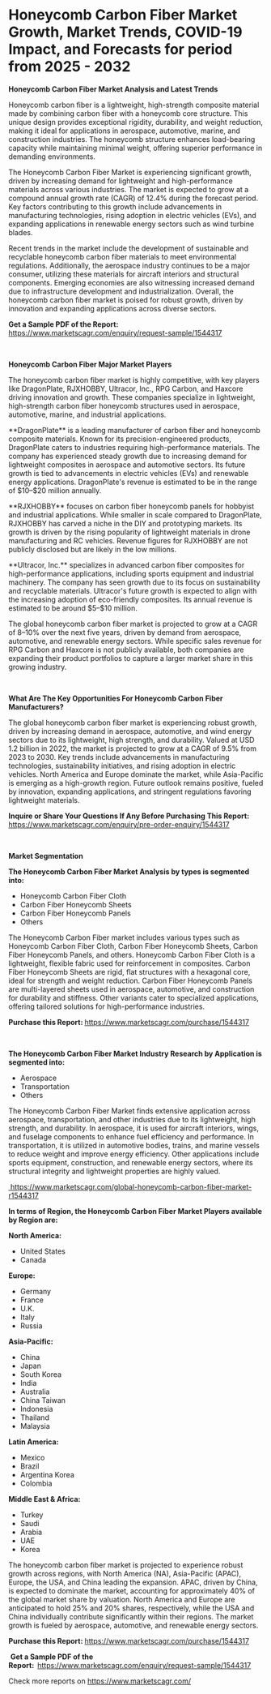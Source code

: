 <p><h1>Honeycomb Carbon Fiber Market Growth, Market Trends, COVID-19 Impact, and Forecasts for period from 2025 - 2032</h1></p><p><strong>Honeycomb Carbon Fiber Market Analysis and Latest Trends</strong></p>
<p><p>Honeycomb carbon fiber is a lightweight, high-strength composite material made by combining carbon fiber with a honeycomb core structure. This unique design provides exceptional rigidity, durability, and weight reduction, making it ideal for applications in aerospace, automotive, marine, and construction industries. The honeycomb structure enhances load-bearing capacity while maintaining minimal weight, offering superior performance in demanding environments.</p><p>The Honeycomb Carbon Fiber Market is experiencing significant growth, driven by increasing demand for lightweight and high-performance materials across various industries. The market is expected to grow at a compound annual growth rate (CAGR) of 12.4% during the forecast period. Key factors contributing to this growth include advancements in manufacturing technologies, rising adoption in electric vehicles (EVs), and expanding applications in renewable energy sectors such as wind turbine blades.</p><p>Recent trends in the market include the development of sustainable and recyclable honeycomb carbon fiber materials to meet environmental regulations. Additionally, the aerospace industry continues to be a major consumer, utilizing these materials for aircraft interiors and structural components. Emerging economies are also witnessing increased demand due to infrastructure development and industrialization. Overall, the honeycomb carbon fiber market is poised for robust growth, driven by innovation and expanding applications across diverse sectors.</p></p>
<p><strong>Get a Sample PDF of the Report:&nbsp;</strong> <a href="https://www.marketscagr.com/enquiry/request-sample/1544317?utm_campaign=2186&utm_medium=2&utm_source=Github&utm_content=ia&utm_term=26012025&utm_id=honeycomb-carbon-fiber">https://www.marketscagr.com/enquiry/request-sample/1544317</a></p>
<p>&nbsp;</p>
<p><strong>Honeycomb Carbon Fiber Major Market Players</strong></p>
<p><p>The honeycomb carbon fiber market is highly competitive, with key players like DragonPlate, RJXHOBBY, Ultracor, Inc., RPG Carbon, and Haxcore driving innovation and growth. These companies specialize in lightweight, high-strength carbon fiber honeycomb structures used in aerospace, automotive, marine, and industrial applications.</p><p>**DragonPlate** is a leading manufacturer of carbon fiber and honeycomb composite materials. Known for its precision-engineered products, DragonPlate caters to industries requiring high-performance materials. The company has experienced steady growth due to increasing demand for lightweight composites in aerospace and automotive sectors. Its future growth is tied to advancements in electric vehicles (EVs) and renewable energy applications. DragonPlate's revenue is estimated to be in the range of $10–$20 million annually.</p><p>**RJXHOBBY** focuses on carbon fiber honeycomb panels for hobbyist and industrial applications. While smaller in scale compared to DragonPlate, RJXHOBBY has carved a niche in the DIY and prototyping markets. Its growth is driven by the rising popularity of lightweight materials in drone manufacturing and RC vehicles. Revenue figures for RJXHOBBY are not publicly disclosed but are likely in the low millions.</p><p>**Ultracor, Inc.** specializes in advanced carbon fiber composites for high-performance applications, including sports equipment and industrial machinery. The company has seen growth due to its focus on sustainability and recyclable materials. Ultracor's future growth is expected to align with the increasing adoption of eco-friendly composites. Its annual revenue is estimated to be around $5–$10 million.</p><p>The global honeycomb carbon fiber market is projected to grow at a CAGR of 8–10% over the next five years, driven by demand from aerospace, automotive, and renewable energy sectors. While specific sales revenue for RPG Carbon and Haxcore is not publicly available, both companies are expanding their product portfolios to capture a larger market share in this growing industry.</p></p>
<p>&nbsp;</p>
<p><strong>What Are The Key Opportunities For Honeycomb Carbon Fiber Manufacturers?</strong></p>
<p><p>The global honeycomb carbon fiber market is experiencing robust growth, driven by increasing demand in aerospace, automotive, and wind energy sectors due to its lightweight, high strength, and durability. Valued at USD 1.2 billion in 2022, the market is projected to grow at a CAGR of 9.5% from 2023 to 2030. Key trends include advancements in manufacturing technologies, sustainability initiatives, and rising adoption in electric vehicles. North America and Europe dominate the market, while Asia-Pacific is emerging as a high-growth region. Future outlook remains positive, fueled by innovation, expanding applications, and stringent regulations favoring lightweight materials.</p></p>
<p><strong>Inquire or Share Your Questions If Any Before Purchasing This Report:</strong> <a href="https://www.marketscagr.com/enquiry/pre-order-enquiry/1544317?utm_campaign=2186&utm_medium=2&utm_source=Github&utm_content=ia&utm_term=26012025&utm_id=honeycomb-carbon-fiber">https://www.marketscagr.com/enquiry/pre-order-enquiry/1544317</a></p>
<p>&nbsp;</p>
<p><strong>Market Segmentation</strong></p>
<p><strong>The Honeycomb Carbon Fiber Market Analysis by types is segmented into:</strong></p>
<p><ul><li>Honeycomb Carbon Fiber Cloth</li><li>Carbon Fiber Honeycomb Sheets</li><li>Carbon Fiber Honeycomb Panels</li><li>Others</li></ul></p>
<p><p>The Honeycomb Carbon Fiber market includes various types such as Honeycomb Carbon Fiber Cloth, Carbon Fiber Honeycomb Sheets, Carbon Fiber Honeycomb Panels, and others. Honeycomb Carbon Fiber Cloth is a lightweight, flexible fabric used for reinforcement in composites. Carbon Fiber Honeycomb Sheets are rigid, flat structures with a hexagonal core, ideal for strength and weight reduction. Carbon Fiber Honeycomb Panels are multi-layered sheets used in aerospace, automotive, and construction for durability and stiffness. Other variants cater to specialized applications, offering tailored solutions for high-performance industries.</p></p>
<p><strong>Purchase this Report:&nbsp;</strong><a href="https://www.marketscagr.com/purchase/1544317?utm_campaign=2186&utm_medium=2&utm_source=Github&utm_content=ia&utm_term=26012025&utm_id=honeycomb-carbon-fiber">https://www.marketscagr.com/purchase/1544317</a></p>
<p>&nbsp;</p>
<p><strong>The Honeycomb Carbon Fiber Market Industry Research by Application is segmented into:</strong></p>
<p><ul><li>Aerospace</li><li>Transportation</li><li>Others</li></ul></p>
<p><p>The Honeycomb Carbon Fiber Market finds extensive application across aerospace, transportation, and other industries due to its lightweight, high strength, and durability. In aerospace, it is used for aircraft interiors, wings, and fuselage components to enhance fuel efficiency and performance. In transportation, it is utilized in automotive bodies, trains, and marine vessels to reduce weight and improve energy efficiency. Other applications include sports equipment, construction, and renewable energy sectors, where its structural integrity and lightweight properties are highly valued.</p></p>
<p><a href="https://www.marketscagr.com/global-honeycomb-carbon-fiber-market-r1544317?utm_campaign=2186&utm_medium=2&utm_source=Github&utm_content=ia&utm_term=26012025&utm_id=honeycomb-carbon-fiber">&nbsp;https://www.marketscagr.com/global-honeycomb-carbon-fiber-market-r1544317</a></p>
<p><strong>In terms of Region, the Honeycomb Carbon Fiber Market Players available by Region are:</strong></p>
<p>
    <p> <strong> North America: </strong>
        <ul>
            <li>United States</li>
            <li>Canada</li>
        </ul>
        </p> 
    <p> <strong> Europe: </strong>
        <ul>
            <li>Germany</li>
            <li>France</li>
            <li>U.K.</li>
            <li>Italy</li>
            <li>Russia</li>
        </ul>
        </p> 
    <p> <strong> Asia-Pacific: </strong>
        <ul>
            <li>China</li>
            <li>Japan</li>
            <li>South Korea</li>
            <li>India</li>
            <li>Australia</li>
            <li>China Taiwan</li>
            <li>Indonesia</li>
            <li>Thailand</li>
            <li>Malaysia</li>
        </ul>
        </p> 
    <p> <strong> Latin America: </strong>
        <ul>
            <li>Mexico</li>
            <li>Brazil</li>
            <li>Argentina Korea</li>
            <li>Colombia</li>
        </ul>
        </p> 
    <p> <strong> Middle East & Africa: </strong>
        <ul>
            <li>Turkey</li>
            <li>Saudi</li>
            <li>Arabia</li>
            <li>UAE</li>
            <li>Korea</li>
        </ul>
    </p>
    </p>
<p><p>The honeycomb carbon fiber market is projected to experience robust growth across regions, with North America (NA), Asia-Pacific (APAC), Europe, the USA, and China leading the expansion. APAC, driven by China, is expected to dominate the market, accounting for approximately 40% of the global market share by valuation. North America and Europe are anticipated to hold 25% and 20% shares, respectively, while the USA and China individually contribute significantly within their regions. The market growth is fueled by aerospace, automotive, and renewable energy sectors.</p></p>
<p><strong>Purchase this Report: </strong><a href="https://www.marketscagr.com/purchase/1544317?utm_campaign=2186&utm_medium=2&utm_source=Github&utm_content=ia&utm_term=26012025&utm_id=honeycomb-carbon-fiber">https://www.marketscagr.com/purchase/1544317</a></p>
<p>&nbsp;<strong>Get a Sample PDF of the Report:&nbsp;&nbsp;</strong><a href="https://www.marketscagr.com/enquiry/request-sample/1544317?utm_campaign=2186&utm_medium=2&utm_source=Github&utm_content=ia&utm_term=26012025&utm_id=honeycomb-carbon-fiber">https://www.marketscagr.com/enquiry/request-sample/1544317</a></p>
<p><strong></strong></p>
<p>Check more reports on <a href="https://www.marketscagr.com/?utm_campaign=2186&utm_medium=2&utm_source=Github&utm_content=ia&utm_term=26012025&utm_id=honeycomb-carbon-fiber">https://www.marketscagr.com/</a></p>